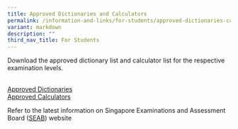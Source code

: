 ```yaml
---
title: Approved Dictionaries and Calculators
permalink: /information-and-links/for-students/approved-dictionaries-calculators/
variant: markdown
description: ""
third_nav_title: For Students
---
```

Download the approved dictionary list and calculator list for the respective examination levels.

<br>[Approved Dictionaries](https://www.seab.gov.sg/home/examinations/approved-dictionaries) [](/files/Useful%20Links/approved%20dictionaries%202023.pdf)
<br>[Approved Calculators](https://www.seab.gov.sg/home/examinations/approved-calculators#) [](/files/Useful%20Links/approved%20calculator%20list%202023.pdf)

Refer to the latest information on Singapore Examinations and Assessment Board ([SEAB](https://www.seab.gov.sg/home/examinations/gce-o-level)) website